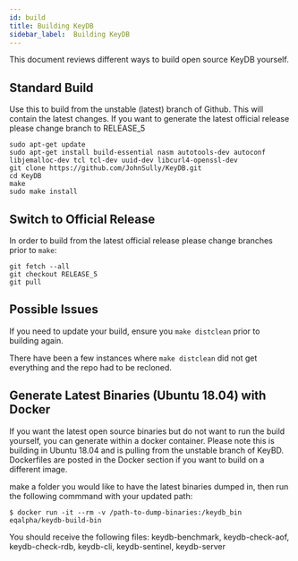 ```yaml
---
id: build
title: Building KeyDB
sidebar_label:  Building KeyDB
---
```


<div id="blog_body">

This document reviews different ways to build open source KeyDB yourself.

## Standard Build

Use this to build from the unstable (latest) branch of Github. This will contain the latest changes. If you want to generate the latest official release please change branch to RELEASE_5

```
sudo apt-get update
sudo apt-get install build-essential nasm autotools-dev autoconf libjemalloc-dev tcl tcl-dev uuid-dev libcurl4-openssl-dev
git clone https://github.com/JohnSully/KeyDB.git
cd KeyDB
make
sudo make install
```

## Switch to Official Release

In order to build from the latest official release please change branches prior to `make`:

```
git fetch --all
git checkout RELEASE_5
git pull
```


## Possible Issues

If you need to update your build, ensure you `make distclean` prior to building again. 

There have been a few instances where `make distclean` did not get everything and the repo had to be recloned.



## Generate Latest Binaries (Ubuntu 18.04) with Docker

If you want the latest open source binaries but do not want to run the build yourself, you can generate within a docker container. Please note this is building in Ubuntu 18.04 and is pulling from the unstable branch of KeyBD. Dockerfiles are posted in the Docker section if you want to build on a different image.

make a folder you would like to have the latest binaries dumped in, then run the following commmand with your updated path:
```
$ docker run -it --rm -v /path-to-dump-binaries:/keydb_bin eqalpha/keydb-build-bin
```
You should receive the following files: keydb-benchmark,  keydb-check-aof,  keydb-check-rdb,  keydb-cli,  keydb-sentinel,  keydb-server


</div>
